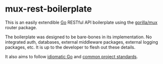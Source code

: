 # mux-rest-boilerplate

This is an easily extendible [Go](https://golang.org/) RESTful API boilerplate using the [gorilla/mux](https://github.com/gorilla/mux) router package.

The boilerplate was designed to be bare-bones in its implementation. No integrated auth, databases, external middleware packages, external logging packages, etc. It is up to the developer to flesh out these details.

It also aims to follow [idiomatic Go](https://dmitri.shuralyov.com/idiomatic-go) and [common project standards](https://github.com/golang-standards/project-layout).
